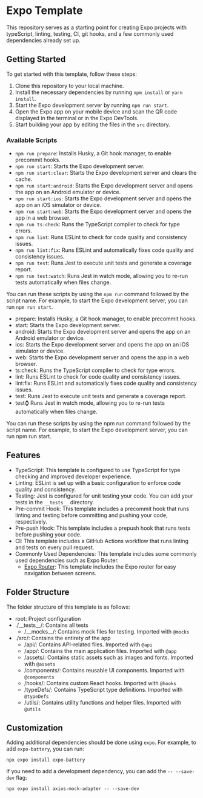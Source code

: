 # Expo Template

This repository serves as a starting point for creating Expo projects with typeScript, linting, testing, CI, git hooks, and a few commonly used dependencies already set up.

## Getting Started

To get started with this template, follow these steps:

1. Clone this repository to your local machine.
2. Install the necessary dependencies by running `npm install` or `yarn install`.
3. Start the Expo development server by running `npm run start`.
4. Open the Expo app on your mobile device and scan the QR code displayed in the terminal or in the Expo DevTools.
5. Start building your app by editing the files in the `src` directory.

### Available Scripts

- `npm run prepare`: Installs Husky, a Git hook manager, to enable precommit hooks.
- `npm run start`: Starts the Expo development server.
- `npm run start:clear`: Starts the Expo development server and clears the cache.
- `npm run start:android`: Starts the Expo development server and opens the app on an Android emulator or device.
- `npm run start:ios`: Starts the Expo development server and opens the app on an iOS simulator or device.
- `npm run start:web`: Starts the Expo development server and opens the app in a web browser.
- `npm run ts:check`: Runs the TypeScript compiler to check for type errors.
- `npm run lint`: Runs ESLint to check for code quality and consistency issues.
- `npm run lint:fix`: Runs ESLint and automatically fixes code quality and consistency issues.
- `npm run test`: Runs Jest to execute unit tests and generate a coverage report.
- `npm run test:watch`: Runs Jest in watch mode, allowing you to re-run tests automatically when files change.

You can run these scripts by using the `npm run` command followed by the script name. For example, to start the Expo development server, you can run `npm run start`.

- prepare: Installs Husky, a Git hook manager, to enable precommit hooks.
- start: Starts the Expo development server.
- android: Starts the Expo development server and opens the app on an Android emulator or device.
- ios: Starts the Expo development server and opens the app on an iOS simulator or device.
- web: Starts the Expo development server and opens the app in a web browser.
- ts:check: Runs the TypeScript compiler to check for type errors.
- lint: Runs ESLint to check for code quality and consistency issues.
- lint:fix: Runs ESLint and automatically fixes code quality and consistency issues.
- test: Runs Jest to execute unit tests and generate a coverage report.
- test:watch: Runs Jest in watch mode, allowing you to re-run tests automatically when files change.

You can run these scripts by using the npm run command followed by the script name. For example, to start the Expo development server, you can run npm run start.

## Features

- TypeScript: This template is configured to use TypeScript for type checking and improved developer experience.
- Linting: ESLint is set up with a basic configuration to enforce code quality and consistency.
- Testing: Jest is configured for unit testing your code. You can add your tests in the `__tests__` directory.
- Pre-commit Hook: This template includes a precommit hook that runs linting and testing before committing and pushing your code, respectively.
- Pre-push Hook: This template includes a prepush hook that runs tests before pushing your code.
- CI: This template includes a GitHub Actions workflow that runs linting and tests on every pull request.
- Commonly Used Dependencies: This template includes some commonly used dependencies such as Expo Router.
  - [Expo Router](https://docs.expo.dev/router/introduction/): This template includes the Expo router for easy navigation between screens.

## Folder Structure

The folder structure of this template is as follows:

- root: Project configuration
- ./\_\_tests\_\_/: Contains all tests
  - /\_\_mocks\_\_/: Contains mock files for testing. Imported with `@mocks`
- ./src/: Contains the entirety of the app
  - /api/: Contains API-related files. Imported with `@api`
  - /app/: Contains the main application files. Imported with `@app`
  - /assets/: Contains static assets such as images and fonts. Imported with `@assets`
  - /components/: Contains reusable UI components. Imported with `@components`
  - /hooks/: Contains custom React hooks. Imported with `@hooks`
  - /typeDefs/: Contains TypeScript type definitions. Imported with `@typeDefs`
  - /utils/: Contains utility functions and helper files. Imported with `@utils`

## Customization

Adding additional dependencies should be done using `expo`. For example, to add `expo-battery`, you can run:

`npx expo install expo-battery`

If you need to add a development dependency, you can add the `-- --save-dev` flag:

`npx expo install axios-mock-adapter -- --save-dev`
